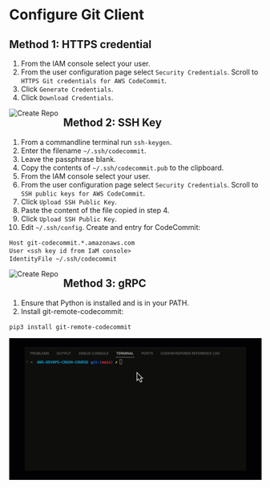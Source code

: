 # Configure Git Client

## Method 1: HTTPS credential
1. From the IAM console select your user. 
2. From the user configuration page select `Security Credentials`.  Scroll to `HTTPS Git credentials for AWS CodeCommit`.
3. Click `Generate Credentials`.
4. Click `Download Credentials`.

<img src="assets/https_credential.gif"
     alt="Create Repo"
     style="float: left; margin-right: 10px;" />

## Method 2: SSH Key
1. From a commandline terminal run `ssh-keygen`.
2. Enter the filename `~/.ssh/codecommit`.
3. Leave the passphrase blank.
4. Copy the contents of `~/.ssh/codecommit.pub` to the clipboard.
5. From the IAM console select your user. 
6. From the user configuration page select `Security Credentials`.  Scroll to `SSH public keys for AWS CodeCommit`.
7. Click `Upload SSH Public Key`.
8. Paste the content of the file copied in step 4.
9. Click `Upload SSH Public Key`.
10. Edit `~/.ssh/config`. Create and entry for CodeCommit:
```
Host git-codecommit.*.amazonaws.com
User <ssh key id from IaM console>
IdentityFile ~/.ssh/codecommit
```

<img src="assets/ssh_credential.gif"
     alt="Create Repo"
     style="float: left; margin-right: 10px;" />

## Method 3: gRPC
1. Ensure that Python is installed and is in your PATH.
2.  Install git-remote-codecommit:
``` bash
pip3 install git-remote-codecommit
```

<img src="assets/grpc_credential.gif"
     alt="Create Repo"
     style="float: left; margin-right: 10px;" />